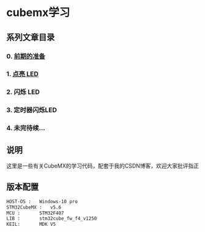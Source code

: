 # cubemx学习

## 系列文章目录
### 0. [前期的准备](https://blog.csdn.net/programmaker3/article/details/112058912)  
### 1.  [点亮 LED](https://blog.csdn.net/programmaker3/article/details/112106512)
### 2. 闪烁 LED
### 3. 定时器闪烁LED
### 4. 未完待续…

## 说明
这里是一些有关CubeMX的学习代码，配套于我的CSDN博客，欢迎大家批评指正

## 版本配置
```bash
HOST-OS : 	Windows-10 pro
STM32CubeMX :   v5.6
MCU : 		STM32F407
LIB : 		stm32cube_fw_f4_v1250
KEIL:  		MDK V5
```

